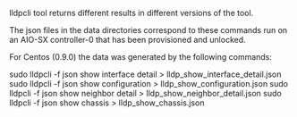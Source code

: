 lldpcli tool returns different results in different versions of the tool.

The json files in the data directories correspond to these commands run
on an AIO-SX controller-0 that has been provisioned and unlocked.

For Centos (0.9.0) the data was generated by the following commands:

 sudo lldpcli -f json show interface detail > lldp_show_interface_detail.json
 sudo lldpcli -f json show configuration > lldp_show_configuration.json
 sudo lldpcli -f json show neighbor detail > lldp_show_neighbor_detail.json
 sudo lldpcli -f json show chassis > lldp_show_chassis.json
